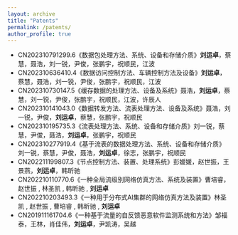 ```yaml
---
layout: archive
title: "Patents"
permalink: /patents/
author_profile: true
---
```

- CN202310791299.6《数据包处理方法、系统、设备和存储介质》**刘运卓**，蔡慧，聂浩，刘一锐，尹俊，张鹏宇，祝顺民，江波
- CN202310636410.4《数据访问控制方法、车辆控制方法及设备》**刘运卓**，蔡慧，聂浩，刘一锐，尹俊，张鹏宇，祝顺民，江波
- CN202310730147.5《缓存数据的处理方法、设备及系统》聂浩，**刘运卓**，蔡慧，刘一锐，尹俊，张鹏宇，祝顺民，江波，许辰人
- CN202310141043.0《数据转发方法、流表处理方法、设备及系统》聂浩，刘一锐，尹俊，**刘运卓**，蔡慧，张鹏宇，祝顺民
- CN202310195735.3《流表处理方法、系统、设备和存储介质》刘一锐，蔡慧，尹俊，聂浩，**刘运卓**，张鹏宇，祝顺民
- CN202310277919.4《基于流表的数据处理方法、系统、设备和存储介质》 刘一锐，蔡慧，尹俊，聂浩，**刘运卓**，徐志，张鹏宇，祝顺民
- CN202211199807.3《节点控制方法、装置、处理系统》彭媛媛，赵世振，王景燕，**刘运卓**，韩昕驰
- CN202210110770.6《一种全局流级别网络仿真方法、系统及装置》曹培睿，赵世振 , 林圣凯 , 韩昕驰 , **刘运卓**
- CN202210203493.3《一种用于分布式AI集群的网络仿真方法及装置》林圣凯 , 赵世振 , 曹培睿 , 韩昕驰 , **刘运卓**
- CN201911161704.6《一种基于流量的自反馈恶意软件监测系统和方法》邹福泰，王林，肖佳伟，**刘运卓**，尹凯涛，吴越